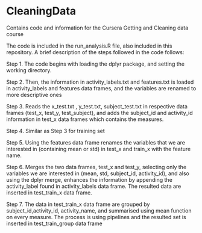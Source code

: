 # CleaningData
Contains code and information for the Cursera Getting and Cleaning data course

The code is included in the run_analysis.R file, also included in this repository. A brief description of the steps followed in the code follows:

Step 1. 
The code begins with loading the dplyr package, and setting the working directory.

Step 2.
Then, the information in activity_labels.txt and features.txt is loaded in activity_labels and features data frames, and the variables are renamed to more descriptive ones

Step 3.
Reads the  x_test.txt , y_test.txt, subject_test.txt in respective data frames (test_x, test_y, test_subject), and adds the subject_id and activity_id information in test_x data frames which contains the measures.

Step 4.
Similar as Step 3 for training set

Step 5.
Using the features data frame renames the variables that we are interested in (containing mean or std) in test_x and train_x with the feature name. 

Step 6.
Merges the two data frames, test_x and test_y, selecting only the variables we are interested in (mean, std, subject_id, activity_id), and also using the dplyr merge, enhances the information by appending the activity_label found in activity_labels data frame. The resulted data are inserted in test_train_x data frame.

Step 7.
The data in test_train_x data frame are grouped by subject_id,activity_id, activity_name, and summarised using mean function on every measure. The process is using pipelines and the resulted set is inserted in test_train_group data frame




